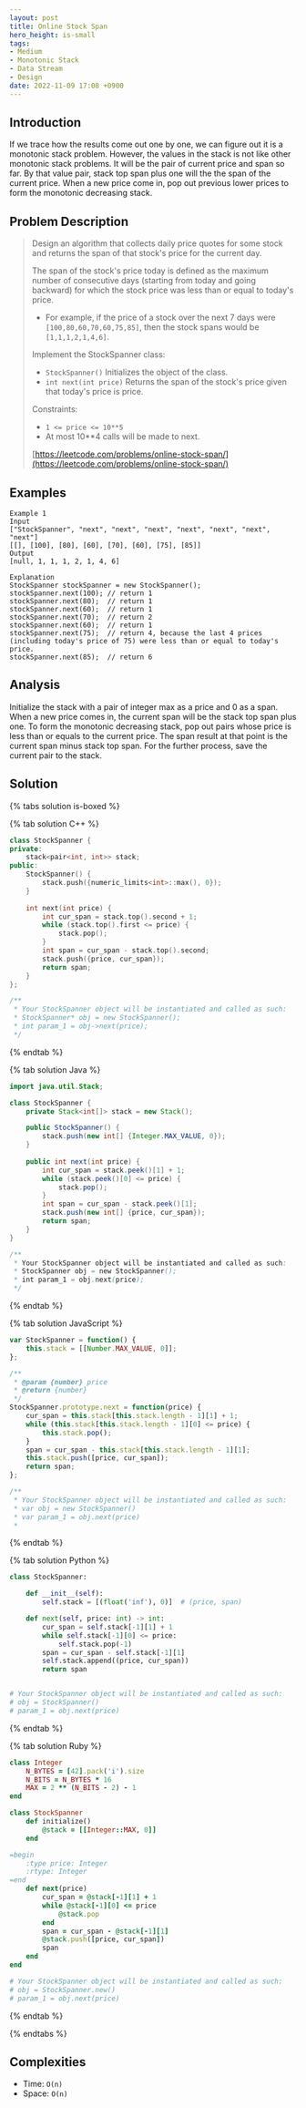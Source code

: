 ```yaml
---
layout: post
title: Online Stock Span
hero_height: is-small
tags:
- Medium
- Monotonic Stack
- Data Stream
- Design
date: 2022-11-09 17:08 +0900
---
```

## Introduction
If we trace how the results come out one by one, we can figure out it is a monotonic stack problem.
However, the values in the stack is not like other monotonic stack problems.
It will be the pair of current price and span so far.
By that value pair, stack top span plus one will the the span of the current price.
When a new price come in, pop out previous lower prices to form the monotonic decreasing stack.

## Problem Description
> Design an algorithm that collects daily price quotes for some stock and returns the span of that stock's price for
> the current day.
> 
> The span of the stock's price today is defined as the maximum number of consecutive days (starting from today and
> going backward) for which the stock price was less than or equal to today's price.
> - For example, if the price of a stock over the next 7 days were `[100,80,60,70,60,75,85]`, then the stock spans
>   would be `[1,1,1,2,1,4,6]`.
>
> Implement the StockSpanner class:
> - `StockSpanner()` Initializes the object of the class.
> - `int next(int price)` Returns the span of the stock's price given that today's price is price.
>
> Constraints:
> - `1 <= price <= 10**5`
> - At most 10**4 calls will be made to next.
>
> [https://leetcode.com/problems/online-stock-span/](https://leetcode.com/problems/online-stock-span/)

## Examples
```
Example 1
Input
["StockSpanner", "next", "next", "next", "next", "next", "next", "next"]
[[], [100], [80], [60], [70], [60], [75], [85]]
Output
[null, 1, 1, 1, 2, 1, 4, 6]

Explanation
StockSpanner stockSpanner = new StockSpanner();
stockSpanner.next(100); // return 1
stockSpanner.next(80);  // return 1
stockSpanner.next(60);  // return 1
stockSpanner.next(70);  // return 2
stockSpanner.next(60);  // return 1
stockSpanner.next(75);  // return 4, because the last 4 prices (including today's price of 75) were less than or equal to today's price.
stockSpanner.next(85);  // return 6
```

## Analysis
Initialize the stack with a pair of integer max as a price and 0 as a span.
When a new price comes in, the current span will be the stack top span plus one.
To form the monotonic decreasing stack, pop out pairs whose price is less than or equals to the current price.
The span result at that point is the current span minus stack top span.
For the further process, save the current pair to the stack.

## Solution

{% tabs solution is-boxed %}

{% tab solution C++ %}
```cpp
class StockSpanner {
private:
    stack<pair<int, int>> stack;
public:
    StockSpanner() {
        stack.push({numeric_limits<int>::max(), 0});
    }
    
    int next(int price) {
        int cur_span = stack.top().second + 1;
        while (stack.top().first <= price) {
            stack.pop();
        }
        int span = cur_span - stack.top().second;
        stack.push({price, cur_span});
        return span;
    }
};

/**
 * Your StockSpanner object will be instantiated and called as such:
 * StockSpanner* obj = new StockSpanner();
 * int param_1 = obj->next(price);
 */
```
{% endtab %}

{% tab solution Java %}
```java
import java.util.Stack;

class StockSpanner {
    private Stack<int[]> stack = new Stack();

    public StockSpanner() {
        stack.push(new int[] {Integer.MAX_VALUE, 0});
    }
    
    public int next(int price) {
        int cur_span = stack.peek()[1] + 1;
        while (stack.peek()[0] <= price) {
            stack.pop();
        }
        int span = cur_span - stack.peek()[1];
        stack.push(new int[] {price, cur_span});
        return span;
    }
}

/**
 * Your StockSpanner object will be instantiated and called as such:
 * StockSpanner obj = new StockSpanner();
 * int param_1 = obj.next(price);
 */
```
{% endtab %}

{% tab solution JavaScript %}
```js
var StockSpanner = function() {
    this.stack = [[Number.MAX_VALUE, 0]];
};

/** 
 * @param {number} price
 * @return {number}
 */
StockSpanner.prototype.next = function(price) {
    cur_span = this.stack[this.stack.length - 1][1] + 1;
    while (this.stack[this.stack.length - 1][0] <= price) {
        this.stack.pop();
    }
    span = cur_span - this.stack[this.stack.length - 1][1];
    this.stack.push([price, cur_span]);
    return span;
};

/** 
 * Your StockSpanner object will be instantiated and called as such:
 * var obj = new StockSpanner()
 * var param_1 = obj.next(price)
 *
```
{% endtab %}

{% tab solution Python %}
```python
class StockSpanner:

    def __init__(self):
        self.stack = [(float('inf'), 0)]  # (price, span)

    def next(self, price: int) -> int:
        cur_span = self.stack[-1][1] + 1
        while self.stack[-1][0] <= price:
            self.stack.pop(-1)
        span = cur_span - self.stack[-1][1]
        self.stack.append((price, cur_span))
        return span


# Your StockSpanner object will be instantiated and called as such:
# obj = StockSpanner()
# param_1 = obj.next(price)
```
{% endtab %}

{% tab solution Ruby %}
```ruby
class Integer
    N_BYTES = [42].pack('i').size
    N_BITS = N_BYTES * 16
    MAX = 2 ** (N_BITS - 2) - 1
end

class StockSpanner
    def initialize()
        @stack = [[Integer::MAX, 0]]
    end

=begin
    :type price: Integer
    :rtype: Integer
=end
    def next(price)
        cur_span = @stack[-1][1] + 1
        while @stack[-1][0] <= price
            @stack.pop
        end
        span = cur_span - @stack[-1][1]
        @stack.push([price, cur_span])
        span
    end
end

# Your StockSpanner object will be instantiated and called as such:
# obj = StockSpanner.new()
# param_1 = obj.next(price)
```
{% endtab %}

{% endtabs %}



## Complexities
- Time: `O(n)`
- Space: `O(n)`
